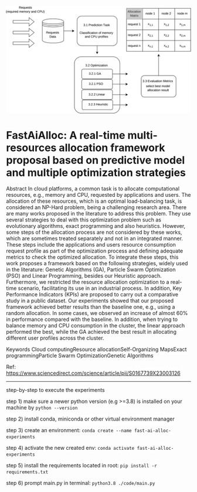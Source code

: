 ![FastAiAlloc](https://github.com/marcosd3souza/fast-ai-alloc/blob/main/2-RTAI_workflow.jpg)

# FastAiAlloc: A real-time multi-resources allocation framework proposal based on predictive model and multiple optimization strategies
Abstract
In cloud platforms, a common task is to allocate computational resources, e.g., memory and CPU, requested by applications and users. The allocation of these resources, which is an optimal load-balancing task, is considered an NP-Hard problem, being a challenging research area. There are many works proposed in the literature to address this problem. They use several strategies to deal with this optimization problem such as evolutionary algorithms, exact programming and also heuristics. However, some steps of the allocation process are not considered by these works, which are sometimes treated separately and not in an integrated manner. These steps include the applications and users resource consumption request profile as part of the optimization process and defining adequate metrics to check the optimized allocation. To integrate these steps, this work proposes a framework based on the following strategies, widely used in the literature: Genetic Algorithms (GA), Particle Swarm Optimization (PSO) and Linear Programming, besides our Heuristic approach. Furthermore, we restricted the resource allocation optimization to a real-time scenario, facilitating its use in an industrial process. In addition, Key Performance Indicators (KPIs) are proposed to carry out a comparative study in a public dataset. Our experiments showed that our proposed framework achieved better results than the baseline one, e.g., using a random allocation. In some cases, we observed an increase of almost 60% in performance compared with the baseline. In addition, when trying to balance memory and CPU consumption in the cluster, the linear approach performed the best, while the GA achieved the best result in allocating different user profiles across the cluster.

Keywords
Cloud computingResource allocationSelf-Organizing MapsExact programmingParticle Swarm OptimizationGenetic Algorithms

Ref: https://www.sciencedirect.com/science/article/pii/S0167739X23003126

------------------------------------------------------------------------------------------------------------------------------------------------------

step-by-step to execute the experiments


step 1) make sure a newer python version (e.g >=3.8) is installed on your machine by ```python --version```

step 2) install conda, miniconda or other virtual environment manager

step 3) create an environment: ```conda create --name fast-ai-alloc-experiments```

step 4) activate the new created env: ```conda activate fast-ai-alloc-experiments```

step 5) install the requirements located in root: ```pip install -r requirements.txt```

step 6) prompt main.py in terminal: ```python3.8 ./code/main.py```
